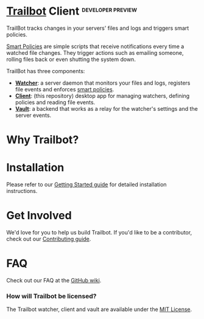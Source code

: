 # [Trailbot](https://trailbot.io) Client <sup><sub><sup><sub>DEVELOPER PREVIEW</sub></sup></sub></sup>

TrailBot tracks changes in your servers' files and logs and triggers smart policies.

[Smart Policies](https://github.com/trailbot/client/wiki/Smart-Policies) are simple scripts that receive notifications every time a watched file changes. They trigger actions such as emailing someone, rolling files back or even shutting the system down.

TrailBot has three components:
+ [__Watcher__](https://github.com/trailbot/watcher): a server daemon that monitors your files and logs, registers file events and enforces [smart policies](https://github.com/trailbot/client/wiki/Smart-Policies).
+ [__Client__](https://github.com/trailbot/client): (this repository) desktop app for managing watchers, defining policies and reading file events.
+ [__Vault__](https://github.com/trailbot/vault): a backend that works as a relay for the watcher's settings and the server events.

# Why Trailbot?


# Installation

Please refer to our [Getting Started guide](https://github.com/trailbot/client/blob/master/GETTING-STARTED.md) for detailed installation instructions.

# Get Involved

We'd love for you to help us build Trailbot. If you'd like to be a contributor, check out our [Contributing guide](https://github.com/trailbot/client/blob/master/CONTRIBUTING.md).

# FAQ

Check out our FAQ at the [GitHub wiki](https://github.com/trailbot/client/wiki/FAQ).

### How will Trailbot be licensed?

The Trailbot watcher, client and vault are available under the [MIT License](https://github.com/trailbot/client/blob/master/LICENSE).
